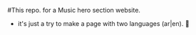 #This repo. for a Music hero section website.

- it's just a try to make a page with two languages (ar|en). 🙂
